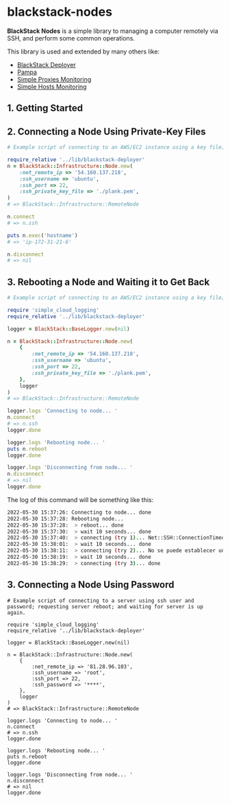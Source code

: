 # blackstack-nodes

**BlackStack Nodes** is a simple library to managing a computer remotely via SSH, and perform some common operations.

This library is used and extended by many others like: 
- [BlackStack Deployer](https://github.com/leandrosardi/blackstack-deployer)
- [Pampa](https://github.com/leandrosardi/pampa)
- [Simple Proxies Monitoring](https://github.com/leandrosardi/simple_proxies_deploying)
- [Simple Hosts Monitoring](https://github.com/leandrosardi/simple_host_monitoring)

## 1. Getting Started



## 2. Connecting a Node Using Private-Key Files

```ruby
# Example script of connecting to an AWS/EC2 instance using a key file; and running a command.

require_relative '../lib/blackstack-deployer'
n = BlackStack::Infrastructure::Node.new(
    :net_remote_ip => '54.160.137.218',  
    :ssh_username => 'ubuntu',
    :ssh_port => 22,
    :ssh_private_key_file => './plank.pem',
)
# => BlackStack::Infrastructure::RemoteNode

n.connect
# => n.ssh

puts n.exec('hostname')
# => 'ip-172-31-21-6'

n.disconnect
# => nil
```

## 3. Rebooting a Node and Waiting it to Get Back

```ruby
# Example script of connecting to an AWS/EC2 instance using a key file; requesting server reboot; and waiting for server is up again.

require 'simple_cloud_logging'
require_relative '../lib/blackstack-deployer'

logger = BlackStack::BaseLogger.new(nil)

n = BlackStack::Infrastructure::Node.new(
    {
        :net_remote_ip => '54.160.137.218',  
        :ssh_username => 'ubuntu',
        :ssh_port => 22,
        :ssh_private_key_file => './plank.pem',
    }, 
    logger
)
# => BlackStack::Infrastructure::RemoteNode

logger.logs 'Connecting to node... '
n.connect
# => n.ssh
logger.done

logger.logs 'Rebooting node... '
puts n.reboot
logger.done

logger.logs 'Disconnecting from node... '
n.disconnect
# => nil
logger.done
```

The log of this command will be something like this:

```bash
2022-05-30 15:37:26: Connecting to node... done
2022-05-30 15:37:28: Rebooting node...
2022-05-30 15:37:28:  > reboot... done
2022-05-30 15:37:30:  > wait 10 seconds... done
2022-05-30 15:37:40:  > connecting (try 1)... Net::SSH::ConnectionTimeout
2022-05-30 15:38:01:  > wait 10 seconds... done
2022-05-30 15:38:11:  > connecting (try 2)... No se puede establecer una conexi¾n ya que el equipo de destino deneg¾ expresamente dicha conexi¾n. - connect(2) for 81.28.96.103:22
2022-05-30 15:38:19:  > wait 10 seconds... done
2022-05-30 15:38:29:  > connecting (try 3)... done
```

## 3. Connecting a Node Using Password

```
# Example script of connecting to a server using ssh user and password; requesting server reboot; and waiting for server is up again.

require 'simple_cloud_logging'
require_relative '../lib/blackstack-deployer'

logger = BlackStack::BaseLogger.new(nil)

n = BlackStack::Infrastructure::Node.new(
    {
        :net_remote_ip => '81.28.96.103',  
        :ssh_username => 'root',
        :ssh_port => 22,
        :ssh_password => '****',
    }, 
    logger
)
# => BlackStack::Infrastructure::RemoteNode

logger.logs 'Connecting to node... '
n.connect
# => n.ssh
logger.done

logger.logs 'Rebooting node... '
puts n.reboot
logger.done

logger.logs 'Disconnecting from node... '
n.disconnect
# => nil
logger.done
```